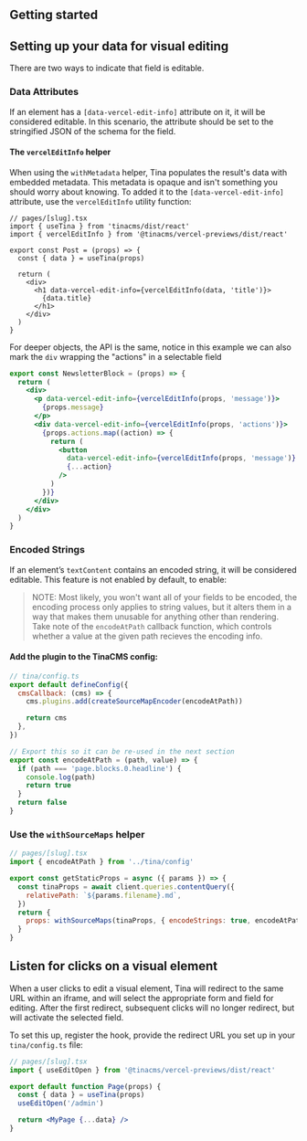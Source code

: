 ## Getting started

## Setting up your data for visual editing

There are two ways to indicate that field is editable.

### Data Attributes

If an element has a `[data-vercel-edit-info]` attribute on it, it will be considered editable. In this scenario, the attribute should be set to the stringified JSON of the schema for the field.

#### The `vercelEditInfo` helper

When using the `withMetadata` helper, Tina populates the result's data with embedded
metadata. This metadata is opaque and isn't something you should worry about knowing.
To added it to the `[data-vercel-edit-info]` attribute, use the `vercelEditInfo`
utility function:

```tsx
// pages/[slug].tsx
import { useTina } from 'tinacms/dist/react'
import { vercelEditInfo } from '@tinacms/vercel-previews/dist/react'

export const Post = (props) => {
  const { data } = useTina(props)

  return (
    <div>
      <h1 data-vercel-edit-info={vercelEditInfo(data, 'title')}>
        {data.title}
      </h1>
    </div>
  )
}
```

For deeper objects, the API is the same, notice in this example we can also mark the
`div` wrapping the "actions" in a selectable field

```jsx
export const NewsletterBlock = (props) => {
  return (
    <div>
      <p data-vercel-edit-info={vercelEditInfo(props, 'message')}>
        {props.message}
      </p>
      <div data-vercel-edit-info={vercelEditInfo(props, 'actions')}>
        {props.actions.map((action) => {
          return (
            <button
              data-vercel-edit-info={vercelEditInfo(props, 'message')}
              {...action}
            />
          )
        })}
      </div>
    </div>
  )
}
```

### Encoded Strings

If an element’s `textContent` contains an encoded string, it will be considered editable.
This feature is not enabled by default, to enable:

> NOTE: Most likely, you won't want all of your fields to be encoded, the encoding process
> only applies to string values, but it alters them in a way that makes them unusable for
> anything other than rendering. Take note of the `encodeAtPath` callback function, which
> controls whether a value at the given path recieves the encoding info.

#### Add the plugin to the TinaCMS config:

```js
// tina/config.ts
export default defineConfig({
  cmsCallback: (cms) => {
    cms.plugins.add(createSourceMapEncoder(encodeAtPath))

    return cms
  },
})

// Export this so it can be re-used in the next section
export const encodeAtPath = (path, value) => {
  if (path === 'page.blocks.0.headline') {
    console.log(path)
    return true
  }
  return false
}
```

### Use the `withSourceMaps` helper

```js
// pages/[slug].tsx
import { encodeAtPath } from '../tina/config'

export const getStaticProps = async ({ params }) => {
  const tinaProps = await client.queries.contentQuery({
    relativePath: `${params.filename}.md`,
  })
  return {
    props: withSourceMaps(tinaProps, { encodeStrings: true, encodeAtPath }),
  }
}
```

## Listen for clicks on a visual element

When a user clicks to edit a visual element, Tina will redirect to the same URL
within an iframe, and will select the appropriate form and field for editing. After
the first redirect, subsequent clicks will no longer redirect, but will activate
the selected field.

To set this up, register the hook, provide the redirect URL you set up
in your `tina/config.ts` file:

```jsx
// pages/[slug].tsx
import { useEditOpen } from '@tinacms/vercel-previews/dist/react'

export default function Page(props) {
  const { data } = useTina(props)
  useEditOpen('/admin')

  return <MyPage {...data} />
}
```
